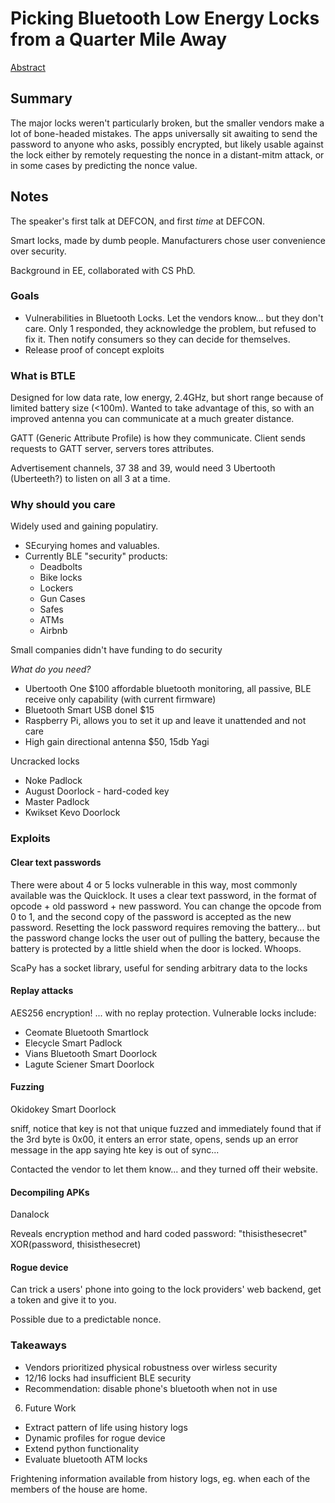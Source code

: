 # Picking Bluetooth Low Energy Locks from a Quarter Mile Away

[Abstract](https://www.defcon.org/html/defcon-24/dc-24-speakers.html#Rose)

## Summary
The major locks weren't particularly broken, but the smaller vendors make a lot of bone-headed mistakes.  The apps universally sit awaiting to send the password to anyone who asks, possibly encrypted, but likely usable against the lock either by remotely requesting the nonce in a distant-mitm attack, or in some cases by predicting the nonce value.

## Notes
The speaker's first talk at DEFCON, and first *time* at DEFCON.  

Smart locks, made by dumb people.  Manufacturers chose user convenience over security.

Background in EE, collaborated with CS PhD.

### Goals

* Vulnerabilities in Bluetooth Locks.  Let the vendors know... but they don't care.  Only 1 responded, they acknowledge the problem, but refused to fix it.  Then notify consumers so they can decide for themselves.
* Release proof of concept exploits

### What is BTLE
Designed for low data rate, low energy, 2.4GHz, but short range because of limited battery size (<100m).  Wanted to take advantage of this, so with an improved antenna you can communicate at a much greater distance.

GATT (Generic Attribute Profile) is how they communicate.  Client sends requests to GATT server, servers tores attributes.

Advertisement channels, 37 38 and 39, would need 3 Ubertooth (Uberteeth?) to listen on all 3 at a time.

### Why should you care

Widely used and gaining populatiry.
* SEcurying homes and valuables.
* Currently BLE "security" products:
   * Deadbolts
   * Bike locks
   * Lockers
   * Gun Cases
   * Safes
   * ATMs
   * Airbnb

Small companies didn't have funding to do security

*What do you need?*
* Ubertooth One $100  affordable bluetooth monitoring, all passive, BLE receive only capability (with current firmware)
* Bluetooth Smart USB donel $15
* Raspberry Pi, allows you to set it up and leave it unattended and not care
* High gain directional antenna $50, 15db Yagi

Uncracked locks
* Noke Padlock
* August Doorlock - hard-coded key
* Master Padlock
* Kwikset Kevo Doorlock

### Exploits

#### Clear text passwords
There were about 4 or 5 locks vulnerable in this way, most commonly available was the Quicklock.  It uses a clear text password, in the format of opcode + old password + new password.  You can change the opcode from 0 to 1, and the second copy of the password is accepted as the new password.  Resetting the lock password requires removing the battery... but the password change locks the user out of pulling the battery, because the battery is protected by a little shield when the door is locked.  Whoops.

ScaPy has a socket library, useful for sending arbitrary data to the locks

#### Replay attacks
AES256 encryption! ...  with no replay protection.  Vulnerable locks include:
* Ceomate Bluetooth Smartlock
* Elecycle Smart Padlock
* Vians Bluetooth Smart Doorlock
* Lagute Sciener Smart Doorlock

#### Fuzzing
Okidokey Smart Doorlock

sniff, notice that key is not that unique
fuzzed and immediately found that if the 3rd byte is 0x00, it enters an error state, opens, sends up an error message in the app saying hte key is out of sync...

Contacted the vendor to let them know... and they turned off their website.

#### Decompiling APKs
Danalock

Reveals encryption method and hard coded password: "thisisthesecret"
XOR(password, thisisthesecret)

#### Rogue device
Can trick a users' phone into going to the lock providers' web backend, get a token and give it to you.

Possible due to a predictable nonce.

### Takeaways
* Vendors prioritized physical robustness over wirless security
* 12/16 locks had insufficient BLE security
* Recommendation: disable phone's bluetooth when not in use

6. Future Work
* Extract pattern of life using history logs
* Dynamic profiles for rogue device
* Extend python functionality
* Evaluate bluetooth ATM locks

Frightening information available from history logs, eg. when each of the members of the house are home.

